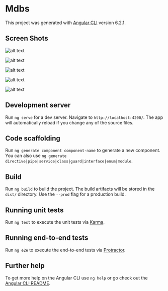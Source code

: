 # Mdbs

This project was generated with [Angular CLI](https://github.com/angular/angular-cli) version 6.2.1.

## Screen Shots

![alt text](https://github.com/inoubli/Angular6-MaterialDesign-Bootstrap-Advanced/blob/master/src/images%20mdbs/login_form.JPG)

![alt text](https://github.com/inoubli/Angular6-MaterialDesign-Bootstrap-Advanced/blob/master/src/images%20mdbs/login_mobile.JPG)

![alt text](https://github.com/inoubli/Angular6-MaterialDesign-Bootstrap-Advanced/blob/master/src/images%20mdbs/menu_mobile.JPG)

![alt text](https://github.com/inoubli/Angular6-MaterialDesign-Bootstrap-Advanced/blob/master/src/images%20mdbs/Mes%20Projects.JPG)

![alt text](https://github.com/inoubli/Angular6-MaterialDesign-Bootstrap-Advanced/blob/master/src/images%20mdbs/offers.JPG)

## Development server

Run `ng serve` for a dev server. Navigate to `http://localhost:4200/`. The app will automatically reload if you change any of the source files.

## Code scaffolding

Run `ng generate component component-name` to generate a new component. You can also use `ng generate directive|pipe|service|class|guard|interface|enum|module`.

## Build

Run `ng build` to build the project. The build artifacts will be stored in the `dist/` directory. Use the `--prod` flag for a production build.

## Running unit tests

Run `ng test` to execute the unit tests via [Karma](https://karma-runner.github.io).

## Running end-to-end tests

Run `ng e2e` to execute the end-to-end tests via [Protractor](http://www.protractortest.org/).

## Further help

To get more help on the Angular CLI use `ng help` or go check out the [Angular CLI README](https://github.com/angular/angular-cli/blob/master/README.md).
